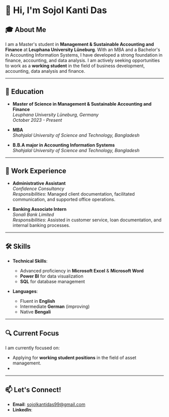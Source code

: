 # 👋 Hi, I'm Sojol Kanti Das

## 🎓 About Me
I am a Master's student in **Management & Sustainable Accounting and Finance** at **Leuphana University Lüneburg**. With an MBA and a Bachelor's in Accounting Information Systems, I have developed a strong foundation in finance, accounting, and data analysis. I am actively seeking opportunities to work as a **working student** in the field of business development, accounting, data analysis and finance.

---

## 🏫 Education

- **Master of Science in Management & Sustainable Accounting and Finance**  
  _Leuphana University Lüneburg, Germany_  
  *October 2023 - Present*

- **MBA**  
  _Shahjalal University of Science and Technology, Bangladesh_

- **B.B.A major in Accounting Information Systems**  
  _Shahjalal University of Science and Technology, Bangladesh_

---

## 💼 Work Experience

- **Administrative Assistant**  
  _Confidence Consultancy_  
  *Responsibilities*: Managed client documentation, facilitated communication, and supported office operations.

- **Banking Associate Intern**  
  _Sonali Bank Limited_  
  *Responsibilities*: Assisted in customer service, loan documentation, and internal banking processes.

---

## 🛠️ Skills

- **Technical Skills**:  
  - Advanced proficiency in **Microsoft Excel** & **Microsoft Word**  
  - **Power BI** for data visualization  
  - **SQL** for database management

- **Languages**:  
  - Fluent in **English**  
  - Intermediate **German** (improving)  
  - Native **Bengali**

---

## 🔍 Current Focus
I am currently focused on:
- Applying for **working student positions** in the field of asset management.
- 

---

## 📫 Let's Connect!
- **Email**: sojolkantidas99@gmail.com  
- **LinkedIn**:


